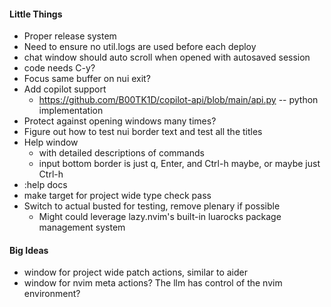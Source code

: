 #### Little Things
* Proper release system
* Need to ensure no util.logs are used before each deploy
* chat window should auto scroll when opened with autosaved session
* code needs C-y?
* Focus same buffer on nui exit?
* Add copilot support
    * https://github.com/B00TK1D/copilot-api/blob/main/api.py -- python implementation
* Protect against opening windows many times?
* Figure out how to test nui border text and test all the titles
* Help window
    * with detailed descriptions of commands
    * input bottom border is just q, Enter, and Ctrl-h maybe, or maybe just Ctrl-h
* :help docs
* make target for project wide type check pass
* Switch to actual busted for testing, remove plenary if possible
    * Might could leverage lazy.nvim's built-in luarocks package management system

#### Big Ideas
* window for project wide patch actions, similar to aider
* window for nvim meta actions? The llm has control of the nvim environment?
